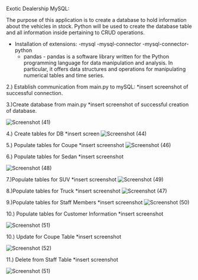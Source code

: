 Exotic Dealership MySQL:

The purpose of this application is to create a database to hold information about the vehicles in stock.
Python will be used to create the database table and all information inside pertaining to CRUD
operations.

- Installation of extensions:
    -mysql
    -mysql-connector
    -mysql-connector-python
    - pandas - pandas is a software library written for the Python
    programming language
    for data manipulation and analysis. In particular, it offers
    data structures and operations for
    manipulating numerical tables and time series.

2.) Establish communication from main.py to mySQL:
*insert screenshot of successful connection.


3.)Create database from main.py
*insert screenshot of successful creation of database.

![Screenshot (41)](https://user-images.githubusercontent.com/126184582/225748556-1816ab25-10df-4dc6-b26d-e62ddab72d81.png)

4.) Create tables for DB
*insert screen 
![Screenshot (44)](https://user-images.githubusercontent.com/126184582/225746047-cbae9948-3a3e-44b2-b90c-cb735ddc6664.png)

5.) Populate tables for Coupe
*insert screenshot
![Screenshot (46)](https://user-images.githubusercontent.com/126184582/225746624-16af2250-067c-46ae-b32c-7f4b68a1a05b.png)

6.) Populate tables for Sedan
*insert screenshot

![Screenshot (48)](https://user-images.githubusercontent.com/126184582/225746872-026b7fe7-c84c-4c55-8a27-6c0548d02801.png)

7.)Populate tables for SUV
*insert screenshot
![Screenshot (49)](https://user-images.githubusercontent.com/126184582/225746991-77d92f62-5560-4478-9462-70f60f3663d0.png)

8.)Populate tables for Truck
*insert screenshot
![Screenshot (47)](https://user-images.githubusercontent.com/126184582/225747149-a14bfe05-b933-49f0-940a-9f458a5bf9d1.png)

9.)Populate tables for Staff Members
*insert screenshot
![Screenshot (50)](https://user-images.githubusercontent.com/126184582/225747290-dce9cb29-dd07-4de6-be41-ccf1571ac98a.png)

10.) Populate tables for Customer Information
*insert screenshot

![Screenshot (51)](https://user-images.githubusercontent.com/126184582/225748148-9c363999-237f-4177-b507-320b9b82faeb.png)


10.) Update for Coupe Table
*insert screenshot

![Screenshot (52)](https://user-images.githubusercontent.com/126184582/225747872-5d5f64cf-4bd7-4da5-bf38-7b0dffc67d87.png)



11.) Delete from Staff Table
*insert screenshot

![Screenshot (51)](https://user-images.githubusercontent.com/126184582/225747963-afb848be-a684-49f7-ab40-1025a6dad11e.png)


